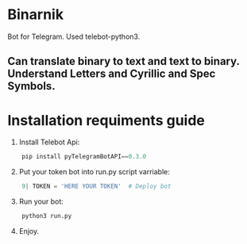 # Binarnik

Bot for Telegram. Used telebot-python3.

## Can translate binary to text and text to binary. Understand Letters and Cyrillic and Spec Symbols.

# Installation requiments guide

 1. Install Telebot Api:
```python
    pip install pyTelegramBotAPI==0.3.0
```
 2. Put your token bot into run.py script varriable:
```python
    9| TOKEN = 'HERE YOUR TOKEN'  # Deploy bot
```
 3. Run your bot:
```python
    python3 run.py
```
 4. Enjoy.
